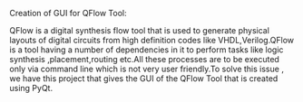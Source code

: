 Creation of GUI for QFlow Tool:

QFlow is a digital synthesis flow tool that is used to generate physical layouts of digital circuits from high definition codes like VHDL,Verilog.QFlow is a tool having a number of dependencies in it to perform tasks like logic synthesis ,placement,routing etc.All these processes are to be executed only via command line which is not very user friendly.To solve this issue , we have this project that gives the GUI of the QFlow Tool that is created using PyQt.
